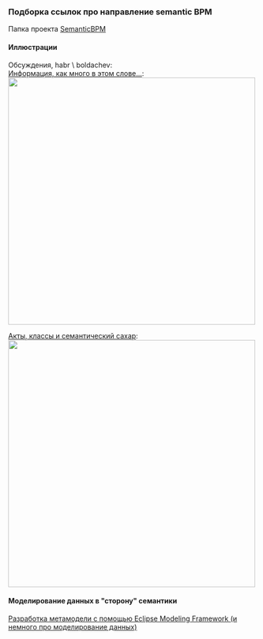 ### Подборка ссылок про направление semantic BPM
Папка проекта [SemanticBPM](https://github.com/bpmbpm/doc/tree/main/Project/SemanticBPM)
#### Иллюстрации
Обсуждения, habr \ boldachev:  
[Информация, как много в этом слове…](https://habr.com/ru/articles/713376/#comment_25205654):  
<img src="https://habrastorage.org/getpro/habr/upload_files/be5/d18/761/be5d18761cda6b1df57c678963b61fc1.png" width="500" /> 

[Акты, классы и семантический сахар](https://habr.com/ru/articles/708026/#comment_25053928):  
<img src="https://habrastorage.org/r/w1560/getpro/habr/upload_files/67d/a0e/052/67da0e0528da47729c53664448d66709.png" width="500" /> 

#### Моделирование данных в "сторону" семантики
[Разработка метамодели с помощью Eclipse Modeling Framework (и немного про моделирование данных)](https://habr.com/ru/companies/cit/articles/266433/)
